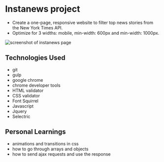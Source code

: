 # Instanews project

- Create a one-page, responsive website to filter top news stories from the New York Times API.
- Optimize for 3 widths: mobile, min-width: 600px and min-width: 1000px.

![screenshot of instanews page](https://image.ibb.co/hQRUAk/rsz_screenshot.jpg)

## Technologies Used

- git
- gulp
- google chrome
- chrome developer tools
- HTML validator
- CSS validator
- Font Squirrel
- Javascript
- Jquery
- Selectric

## Personal Learnings

- animations and transitions in css
- how to go through arrays and objects
- how to send ajax requests and use the response
